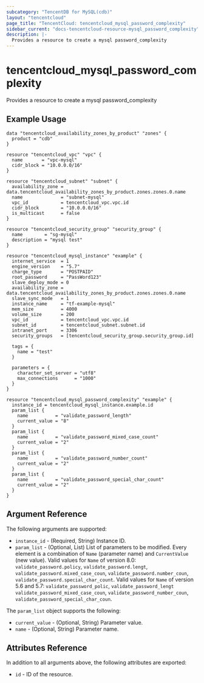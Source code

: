```yaml
---
subcategory: "TencentDB for MySQL(cdb)"
layout: "tencentcloud"
page_title: "TencentCloud: tencentcloud_mysql_password_complexity"
sidebar_current: "docs-tencentcloud-resource-mysql_password_complexity"
description: |-
  Provides a resource to create a mysql password_complexity
---
```


# tencentcloud_mysql_password_complexity

Provides a resource to create a mysql password_complexity

## Example Usage

```hcl
data "tencentcloud_availability_zones_by_product" "zones" {
  product = "cdb"
}

resource "tencentcloud_vpc" "vpc" {
  name       = "vpc-mysql"
  cidr_block = "10.0.0.0/16"
}

resource "tencentcloud_subnet" "subnet" {
  availability_zone = data.tencentcloud_availability_zones_by_product.zones.zones.0.name
  name              = "subnet-mysql"
  vpc_id            = tencentcloud_vpc.vpc.id
  cidr_block        = "10.0.0.0/16"
  is_multicast      = false
}

resource "tencentcloud_security_group" "security_group" {
  name        = "sg-mysql"
  description = "mysql test"
}

resource "tencentcloud_mysql_instance" "example" {
  internet_service  = 1
  engine_version    = "5.7"
  charge_type       = "POSTPAID"
  root_password     = "PassWord123"
  slave_deploy_mode = 0
  availability_zone = data.tencentcloud_availability_zones_by_product.zones.zones.0.name
  slave_sync_mode   = 1
  instance_name     = "tf-example-mysql"
  mem_size          = 4000
  volume_size       = 200
  vpc_id            = tencentcloud_vpc.vpc.id
  subnet_id         = tencentcloud_subnet.subnet.id
  intranet_port     = 3306
  security_groups   = [tencentcloud_security_group.security_group.id]

  tags = {
    name = "test"
  }

  parameters = {
    character_set_server = "utf8"
    max_connections      = "1000"
  }
}

resource "tencentcloud_mysql_password_complexity" "example" {
  instance_id = tencentcloud_mysql_instance.example.id
  param_list {
    name          = "validate_password_length"
    current_value = "8"
  }
  param_list {
    name          = "validate_password_mixed_case_count"
    current_value = "2"
  }
  param_list {
    name          = "validate_password_number_count"
    current_value = "2"
  }
  param_list {
    name          = "validate_password_special_char_count"
    current_value = "2"
  }
}
```

## Argument Reference

The following arguments are supported:

* `instance_id` - (Required, String) Instance ID.
* `param_list` - (Optional, List) List of parameters to be modified. Every element is a combination of `Name` (parameter name) and `CurrentValue` (new value). Valid values for `Name` of version 8.0: `validate_password.policy`, `validate_password.lengt`, `validate_password.mixed_case_coun`, `validate_password.number_coun`, `validate_password.special_char_count`. Valid values for `Name` of version 5.6 and 5.7: `validate_password_polic`, `validate_password_lengt` `validate_password_mixed_case_coun`, `validate_password_number_coun`, `validate_password_special_char_coun`.

The `param_list` object supports the following:

* `current_value` - (Optional, String) Parameter value.
* `name` - (Optional, String) Parameter name.

## Attributes Reference

In addition to all arguments above, the following attributes are exported:

* `id` - ID of the resource.



